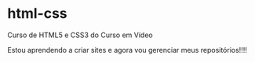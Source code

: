 # html-css
 Curso de HTML5 e CSS3 do Curso em Vídeo

Estou aprendendo a criar sites e agora vou gerenciar meus repositórios!!!!